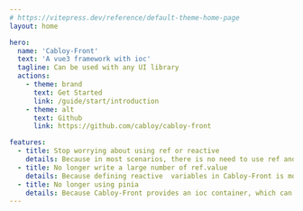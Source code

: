 ```yaml
---
# https://vitepress.dev/reference/default-theme-home-page
layout: home

hero:
  name: 'Cabloy-Front'
  text: 'A vue3 framework with ioc'
  tagline: Can be used with any UI library
  actions:
    - theme: brand
      text: Get Started
      link: /guide/start/introduction
    - theme: alt
      text: Github
      link: https://github.com/cabloy/cabloy-front

features:
  - title: Stop worrying about using ref or reactive
    details: Because in most scenarios, there is no need to use ref and reactive
  - title: No longer write a large number of ref.value
    details: Because defining reactive  variables in Cabloy-Front is more intuitive and no longer requires ref semantics
  - title: No longer using pinia
    details: Because Cabloy-Front provides an ioc container, which can more flexibly define and use global objects
---
```


